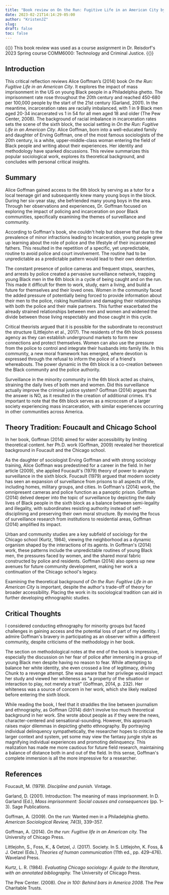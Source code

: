 ```yaml
---
title: "Book review on On the Run: Fugitive Life in an American City by Alice Goffman"
date: 2023-02-21T14:14:29-05:00
author: "KristenJZ"
slug:
draft: false
toc: false
---
```


{{<block class="note">}}
This book review was used as a course assignment in Dr. Reisdorf's 2023 Spring course COMM6000: Technology and Criminal Justice.
{{<end>}}

## Introduction

This critical reflection reviews Alice Goffman’s (2014) book *On the Run: Fugitive Life in an American City*. It explores the impact of mass imprisonment in the US on young Black people in a Philadelphia ghetto. The imprisonment rate rose throughout the 20th century and reached 450-680 per 100,000 people by the start of the 21st century (Garland, 2001). In the meantime, incarceration rates are racially imbalanced, with 1 in 9 Black men aged 20-34 incarcerated vs 1 in 54 for all men aged 18 and older (The Pew Center, 2008). The background of racial imbalance in incarceration rates sets the scene of the sixth block, the social setting in *On the Run: Fugitive Life in an American City*. Alice Goffman, born into a well-educated family and daughter of Erving Goffman, one of the most famous sociologists of the 20th century, is a white, upper-middle-class woman entering the field of Black people and writing about their experiences. Her identity and methodology have sparked discussions. This review summarizes this popular sociological work, explores its theoretical background, and concludes with personal critical insights.

## Summary

Alice Goffman gained access to the 6th block by serving as a tutor for a local teenage girl and subsequently knew many young boys in the block. During her six-year stay, she befriended many young boys in the area. Through her observations and experiences, Dr. Goffman focused on exploring the impact of policing and incarceration on poor Black communities, specifically examining the themes of surveillance and community. 

According to Goffman's book, she couldn't help but observe that due to the prevalence of minor infractions leading to incarceration, young people grew up learning about the role of police and the lifestyle of their incarcerated fathers. This resulted in the repetition of a specific, yet unpredictable, routine to avoid police and court involvement. The routine had to be unpredictable as a predictable pattern would lead to their own detention.

The constant presence of police cameras and frequent stops, searches, and arrests by police created a pervasive surveillance network, trapping young Black men in the 6th block in a cycle of being caught and on the run. This made it difficult for them to work, study, earn a living, and build a future for themselves and their loved ones. Women in the community faced the added pressure of potentially being forced to provide information about their men to the police, risking humiliation and damaging their relationships with both the police and their male partners. This further exacerbated the already strained relationships between men and women and widened the divide between those living respectably and those caught in this cycle.

Critical theorists argued that it is possible for the subordinate to reconstruct the structure (Littlejohn et al., 2017). The residents of the 6th block possess agency as they can establish underground markets to form new connections and protect themselves. Women can also use the pressure from the police to control and integrate their husbands into family life. In this community, a new moral framework has emerged, where devotion is expressed through the refusal to inform the police of a friend's whereabouts. The power dynamic in the 6th block is a co-creation between the Black community and the police authority. 

Surveillance in the minority community in the 6th block acted as chains, straining the daily lives of both men and women. Did this surveillance actually improve the criminal justice system? Goffman (2014) argues that the answer is NO, as it resulted in the creation of additional crimes. It's important to note that the 6th block serves as a microcosm of a larger society experiencing mass incarceration, with similar experiences occurring in other communities across America.   

## Theory Tradition: **Foucault and Chicago School**

In her book, Goffman (2014) aimed for wider accessibility by limiting theoretical content. her Ph.D. work (Goffman, 2009) revealed her theoretical background in Foucault and the Chicago school.

As the daughter of sociologist Erving Goffman and with strong sociology training, Alice Goffman was predestined for a career in the field. In her article (2009), she applied Foucault's (1979) theory of power to analyze surveillance in the sixth block. Foucault (1979) argued that modern society has seen an expansion of surveillance from prisons to all aspects of life, including homes, military groups, and cities. In Goffman's (2014) work, the omnipresent cameras and police function as a panoptic prison. Goffman (2014) delved deeper into the topic of surveillance by depicting the daily lives of Black people in the sixth block as a balance between semi-legality and illegality, with subordinates resisting authority instead of self-disciplining and preserving their own moral structure. By moving the focus of surveillance research from institutions to residential areas, Goffman (2014) amplified its impact.

Urban and community studies are a key subfield of sociology for the Chicago school (Kurtz, 1984), viewing the neighborhood as a dynamic organism shaped by the interactions of its agents. In Goffman's (2014) work, these patterns include the unpredictable routines of young Black men, the pressures faced by women, and the shared moral fabric constructed by police and residents. Goffman (2014) also opens up new avenues for future community development, making her work a continuation of the Chicago school's legacy.

Examining the theoretical background of *On the Run: Fugitive Life in an American City* is important, despite the author's trade-off of theory for broader accessibility. Placing the work in its sociological tradition can aid in further developing ethnographic studies.  

## Critical Thoughts

I considered conducting ethnography for minority groups but faced challenges in gaining access and the potential loss of part of my identity. I admire Goffman's bravery in participating as an observer within a different community, despite criticisms of the methodology in her book.

The section on methodological notes at the end of the book is impressive, especially the discussion on her fear of police after immersing in a group of young Black men despite having no reason to fear. While attempting to balance her white identity, she even crossed a line of legitimacy, driving Chunk to a revenge attempt. She was aware that her privilege would impact her study and viewed her whiteness as "a property of the situation or interaction to play, not merely a trait" (Goffman, 2014, p. 232). Her whiteness was a source of concern in her work, which she likely realized before entering the sixth block. 

While reading the book, I feel that it straddles the line between journalism and ethnography, as Goffman (2014) didn’t involve too much theoretical background in her work. She wrote about people as if they were the news, character-centered and sensational-sounding. However, this approach raises major dilemmas in depicting ghetto ethnography. By portraying individual delinquency sympathetically, the researcher hopes to criticize the larger context and system, yet some may view the fantasy jungle style as magnifying individual experiences and promoting delinquency. This realization has made me more cautious for future field research, maintaining a balance of distance both in and out of the field. In this sense, Goffman's complete immersion is all the more impressive for a researcher.

## References

Foucault, M. (1979). *Discipline and punish.* Vintage.

Garland, D. (2001). Introduction: The meaning of mass imprisonment. In D. Garland (Ed.), *Mass imprisonment: Social causes and consequences* (pp. 1–3). Sage Publications.

Goffman, A. (2009). On the run: Wanted men in a Philadelphia ghetto. *American Sociological Review, 74*(3), 339–357.

Goffman, A. (2014). *On the run: Fugitive life in an American city.* The University of Chicago Press.

Littlejohn, S., Foss, K., & Oetzel, J. (2017). Society. In S. Littlejohn, K. Foss, & J. Oetzel (Eds.), *Theories of human communication* (11th ed., pp. 429–476). Waveland Press. 

Kurtz, L. R. (1984). *Evaluating Chicago sociology: A guide to the literature, with an annotated bibliography.* The University of Chicago Press.

The Pew Center. (2008). *One in 100: Behind bars in America 2008.* The Pew Charitable Trusts. 
